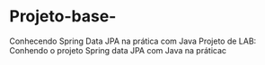 # Projeto-base-
Conhecendo Spring Data JPA na prática com Java
Projeto de LAB: Conhendo o projeto Spring data JPA com Java na práticac
